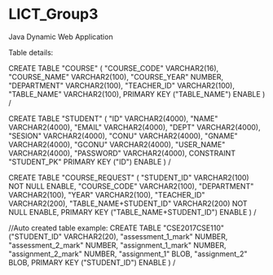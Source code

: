 # LICT_Group3
Java Dynamic Web Application

Table details: 

CREATE TABLE  "COURSE" 
   (	"COURSE_CODE" VARCHAR2(16), 
	"COURSE_NAME" VARCHAR2(100), 
	"COURSE_YEAR" NUMBER, 
	"DEPARTMENT" VARCHAR2(100), 
	"TEACHER_ID" VARCHAR2(100), 
	"TABLE_NAME" VARCHAR2(100), 
	 PRIMARY KEY ("TABLE_NAME") ENABLE
   )
/


CREATE TABLE  "STUDENT" 
   (	"ID" VARCHAR2(4000), 
	"NAME" VARCHAR2(4000), 
	"EMAIL" VARCHAR2(4000), 
	"DEPT" VARCHAR2(4000), 
	"SESION" VARCHAR2(4000), 
	"CONU" VARCHAR2(4000), 
	"GNAME" VARCHAR2(4000), 
	"GCONU" VARCHAR2(4000), 
	"USER_NAME" VARCHAR2(4000), 
	"PASSWORD" VARCHAR2(4000), 
	 CONSTRAINT "STUDENT_PK" PRIMARY KEY ("ID") ENABLE
   )
/

CREATE TABLE  "COURSE_REQUEST" 
   (	"STUDENT_ID" VARCHAR2(100) NOT NULL ENABLE, 
	"COURSE_CODE" VARCHAR2(100), 
	"DEPARTMENT" VARCHAR2(100), 
	"YEAR" VARCHAR2(100), 
	"TEACHER_ID" VARCHAR2(200), 
	"TABLE_NAME+STUDENT_ID" VARCHAR2(200) NOT NULL ENABLE, 
	 PRIMARY KEY ("TABLE_NAME+STUDENT_ID") ENABLE
   )
/

//Auto created table example:
CREATE TABLE  "CSE2017CSE110" 
   ("STUDENT_ID" VARCHAR2(20), 
	"assessment_1_mark" NUMBER, 
	"assessment_2_mark" NUMBER, 
	"assignment_1_mark" NUMBER, 
	"assignment_2_mark" NUMBER, 
	"assignment_1" BLOB, 
	"assignment_2" BLOB, 
	 PRIMARY KEY ("STUDENT_ID") ENABLE
   )
/

